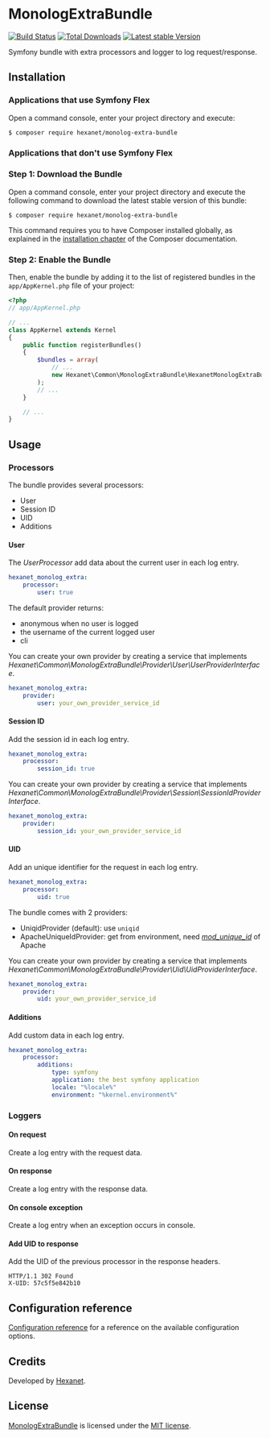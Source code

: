 # MonologExtraBundle

[![Build Status](https://api.travis-ci.org/Hexanet/MonologExtraBundle.svg)](http://travis-ci.org/Hexanet/MonologExtraBundle) 	[![Total Downloads](https://poser.pugx.org/hexanet/monolog-extra-bundle/downloads.png)](https://packagist.org/packages/hexanet/monolog-extra-bundle) [![Latest stable Version](https://poser.pugx.org/hexanet/monolog-extra-bundle/v/stable.png)](https://packagist.org/packages/hexanet/monolog-extra-bundle)

Symfony bundle with extra processors and logger to log request/response.

## Installation

### Applications that use Symfony Flex

Open a command console, enter your project directory and execute:

```console
$ composer require hexanet/monolog-extra-bundle
```

### Applications that don't use Symfony Flex

### Step 1: Download the Bundle

Open a command console, enter your project directory and execute the
following command to download the latest stable version of this bundle:

```console
$ composer require hexanet/monolog-extra-bundle
```

This command requires you to have Composer installed globally, as explained
in the [installation chapter](https://getcomposer.org/doc/00-intro.md)
of the Composer documentation.

### Step 2: Enable the Bundle

Then, enable the bundle by adding it to the list of registered bundles
in the `app/AppKernel.php` file of your project:

```php
<?php
// app/AppKernel.php

// ...
class AppKernel extends Kernel
{
    public function registerBundles()
    {
        $bundles = array(
            // ...
            new Hexanet\Common\MonologExtraBundle\HexanetMonologExtraBundle(),
        );
        // ...
    }

    // ...
}
```

## Usage

### Processors

The bundle provides several processors:

* User
* Session ID
* UID
* Additions

#### User

The *UserProcessor* add data about the current user in each log entry.

```yaml
hexanet_monolog_extra:
    processor:
        user: true
```

The default provider returns:
* anonymous when no user is logged
* the username of the current logged user
* cli

You can create your own provider by creating a service that implements *Hexanet\Common\MonologExtraBundle\Provider\User\UserProviderInterface*.

```yaml
hexanet_monolog_extra:
    provider:
        user: your_own_provider_service_id
```

#### Session ID

Add the session id in each log entry.

```yaml
hexanet_monolog_extra:
    processor:
        session_id: true
```

You can create your own provider by creating a service that implements *Hexanet\Common\MonologExtraBundle\Provider\Session\SessionIdProviderInterface*.

```yaml
hexanet_monolog_extra:
    provider:
        session_id: your_own_provider_service_id
```

#### UID

Add an unique identifier for the request in each log entry.

```yaml
hexanet_monolog_extra:
    processor:
        uid: true
```

The bundle comes with 2 providers:

* UniqidProvider (default): use `uniqid`
* ApacheUniqueIdProvider: get from environment, need [*mod_unique_id*](https://httpd.apache.org/docs/2.4/mod/mod_unique_id.html) of Apache

You can create your own provider by creating a service that implements *Hexanet\Common\MonologExtraBundle\Provider\Uid\UidProviderInterface*.

```yaml
hexanet_monolog_extra:
    provider:
        uid: your_own_provider_service_id
```

#### Additions

Add custom data in each log entry.

```yaml
hexanet_monolog_extra:
    processor:
        additions:
            type: symfony
            application: the best symfony application
            locale: "%locale%"
            environment: "%kernel.environment%"
```

### Loggers

#### On request

Create a log entry with the request data.

#### On response

Create a log entry with the response data.

#### On console exception

Create a log entry when an exception occurs in console.

#### Add UID to response

Add the UID of the previous processor in the response headers.

```
HTTP/1.1 302 Found
X-UID: 57c5f5e842b10
```

## Configuration reference

[Configuration reference](doc/configuration_reference.md) for a reference on the available configuration options.

## Credits

Developed by [Hexanet](http://www.hexanet.fr/).

## License

[MonologExtraBundle](https://github.com/Hexanet/MonologExtraBundle) is licensed under the [MIT license](LICENSE).
